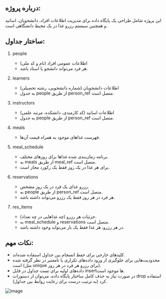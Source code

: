 درباره پروژه:
-------------
این پروژه شامل طراحی یک پایگاه داده برای مدیریت اطلاعات افراد، دانشجویان، اساتید و همچنین سیستم رزرو غذا در یک محیط دانشگاهی است.

ساختار جداول:
-------------

1. people
   - اطلاعات عمومی افراد (نام و کد ملی)
   - هر فرد می‌تواند دانشجو یا استاد باشد.

2. learners
   - اطلاعات دانشجویان (شماره دانشجویی، رشته تحصیلی)
   - به جدول people از طریق person_ref متصل است.

3. instructors
   - اطلاعات اساتید (کد کارمندی، دانشکده، مرتبه علمی)
   - به جدول people از طریق person_ref متصل است.

4. meals
   - فهرست غذاهای موجود به همراه قیمت آن‌ها.

5. meal_schedule
   - برنامه زمان‌بندی شده غذاها برای روزهای مختلف.
   - به meals از طریق meal_ref متصل است.
   - برای هر غذا در یک روز فقط یک رکورد مجاز است.

6. reservations
   - رزرو غذای یک فرد در یک روز مشخص.
   - به people از طریق person_ref متصل است.
   - هر فرد در هر روز فقط یک رزرو می‌تواند داشته باشد.

7. res_items
   - جزئیات هر رزرو (چه غذاهایی در چه تعداد).
   - به meal_schedule و reservations متصل است.
   - در هر رزرو، هر غذا فقط یک بار می‌تواند وجود داشته باشد.

نکات مهم:
---------
- کلیدهای خارجی برای حفظ انسجام بین جداول استفاده شده‌اند.
- محدودیت‌هایی برای جلوگیری از ورود داده‌های تکراری یا نامعتبر در نظر گرفته شده است (مثل unique برای رزرو هر فرد در هر روز).
- داده‌های اولیه برای تست جداول در فایل insert‌ها موجود است.
- در صورت نیاز به حذف کامل ساختار پایگاه داده، می‌توان از دستورات drop استفاده کرد (به ترتیب درست برای رعایت روابط بین جداول).




![image](https://github.com/user-attachments/assets/1c32d668-ca62-4f5f-b731-770499071e07)



